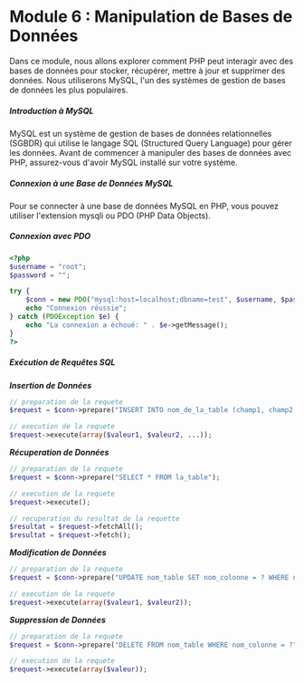 # Module 6 : Manipulation de Bases de Données
Dans ce module, nous allons explorer comment PHP peut interagir avec des bases de données pour stocker, récupérer, mettre à jour et supprimer des données. Nous utiliserons MySQL, l'un des systèmes de gestion de bases de données les plus populaires.

##### Introduction à MySQL
MySQL est un système de gestion de bases de données relationnelles (SGBDR) qui utilise le langage SQL (Structured Query Language) pour gérer les données. Avant de commencer à manipuler des bases de données avec PHP, assurez-vous d'avoir MySQL installé sur votre système.

##### Connexion à une Base de Données MySQL
Pour se connecter à une base de données MySQL en PHP, vous pouvez utiliser l'extension mysqli ou PDO (PHP Data Objects).

##### Connexion avec PDO
```php
<?php
$username = "root";
$password = "";

try {
    $conn = new PDO("mysql:host=localhost;dbname=test", $username, $password);
    echo "Connexion réussie";
} catch (PDOException $e) {
    echo "La connexion a échoué: " . $e->getMessage();
}
?>
```
##### Exécution de Requêtes SQL
***Insertion de Données***
```php
// preparation de la requete
$request = $conn->prepare("INSERT INTO nom_de_la_table (champ1, champ2,...) VALUES (?, ?,...)");

// execution de la requete
$request->execute(array($valeur1, $valeur2, ...));
```

***Récuperation de Données***
```php
// preparation de la requete
$request = $conn->prepare("SELECT * FROM la_table");

// execution de la requete
$request->execute();

// recuperation du resultat de la requette
$resultat = $request->fetchAll();
$resultat = $request->fetch();
```
***Modification de Données***
```php
// preparation de la requete
$request = $conn->prepare("UPDATE nom_table SET nom_colonne = ? WHERE nom_colonne = ?");

// execution de la requete
$request->execute(array($valeur1, $valeur2));
```

***Suppression de Données***
```php
// preparation de la requete
$request = $conn->prepare("DELETE FROM nom_table WHERE nom_colonne = ?");

// execution de la requete
$request->execute(array($valeur));
```